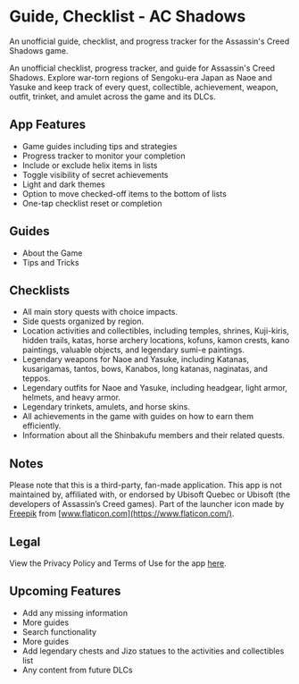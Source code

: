 # Guide, Checklist - AC Shadows
An unofficial guide, checklist, and progress tracker for the Assassin's Creed Shadows game.

An unofficial checklist, progress tracker, and guide for Assassin's Creed Shadows. Explore war-torn regions of Sengoku-era Japan as Naoe and Yasuke and keep track of every quest, collectible, achievement, weapon, outfit, trinket, and amulet across the game and its DLCs.

<!-- [![Google Play](google_play.png)](https://play.google.com/store/apps/details?id=me.mmagg.acshadowsguide) -->

## App Features
* Game guides including tips and strategies
* Progress tracker to monitor your completion
* Include or exclude helix items in lists
* Toggle visibility of secret achievements
* Light and dark themes
* Option to move checked-off items to the bottom of lists
* One-tap checklist reset or completion

## Guides
* About the Game
* Tips and Tricks

## Checklists
* All main story quests with choice impacts.
* Side quests organized by region.
* Location activities and collectibles, including temples, shrines, Kuji-kiris, hidden trails, katas, horse archery locations, kofuns, kamon crests, kano paintings, valuable objects, and legendary sumi-e paintings.
* Legendary weapons for Naoe and Yasuke, including Katanas, kusarigamas, tantos, bows, Kanabos, long katanas, naginatas, and teppos.
* Legendary outfits for Naoe and Yasuke, including headgear, light armor, helmets, and heavy armor.
* Legendary trinkets, amulets, and horse skins.
* All achievements in the game with guides on how to earn them efficiently.
* Information about all the Shinbakufu members and their related quests.

## Notes
Please note that this is a third-party, fan-made application. This app is not maintained by, affiliated with, or endorsed by Ubisoft Quebec or Ubisoft (the developers of Assassin’s Creed games). Part of the launcher icon made by [Freepik](https://www.flaticon.com/authors/freepik) from [www.flaticon.com](https://www.flaticon.com/).


## Legal
View the Privacy Policy and Terms of Use for the app [here](https://github.com/MMagg-dev/Guide_Checklist_AC_Shadows/tree/main/Legal).

## Upcoming Features
* Add any missing information
* More guides
* Search functionality
* More guides
* Add legendary chests and Jizo statues to the activities and collectibles list
* Any content from future DLCs
